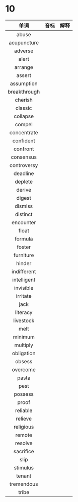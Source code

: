 # 10

|     单词     | 音标 | 解释 |
| :----------: | :--: | :--: |
|    abuse     |      |      |
| acupuncture  |      |      |
|   adverse    |      |      |
|    alert     |      |      |
|   arrange    |      |      |
|    assert    |      |      |
|  assumption  |      |      |
| breakthrough |      |      |
|   cherish    |      |      |
|   classic    |      |      |
|   collapse   |      |      |
|    compel    |      |      |
| concentrate  |      |      |
|  confident   |      |      |
|   confront   |      |      |
|  consensus   |      |      |
| controversy  |      |      |
|   deadline   |      |      |
|   deplete    |      |      |
|    derive    |      |      |
|    digest    |      |      |
|   dismiss    |      |      |
|   distinct   |      |      |
|  encounter   |      |      |
|    float     |      |      |
|   formula    |      |      |
|    foster    |      |      |
|  furniture   |      |      |
|    hinder    |      |      |
| indifferent  |      |      |
| intelligent  |      |      |
|  invisible   |      |      |
|   irritate   |      |      |
|     jack     |      |      |
|   literacy   |      |      |
|  livestock   |      |      |
|     melt     |      |      |
|   minimum    |      |      |
|   multiply   |      |      |
|  obligation  |      |      |
|    obsess    |      |      |
|   overcome   |      |      |
|    pasta     |      |      |
|     pest     |      |      |
|   possess    |      |      |
|    proof     |      |      |
|   reliable   |      |      |
|   relieve    |      |      |
|  religious   |      |      |
|    remote    |      |      |
|   resolve    |      |      |
|  sacrifice   |      |      |
|     slip     |      |      |
|   stimulus   |      |      |
|    tenant    |      |      |
|  tremendous  |      |      |
|    tribe     |      |      |